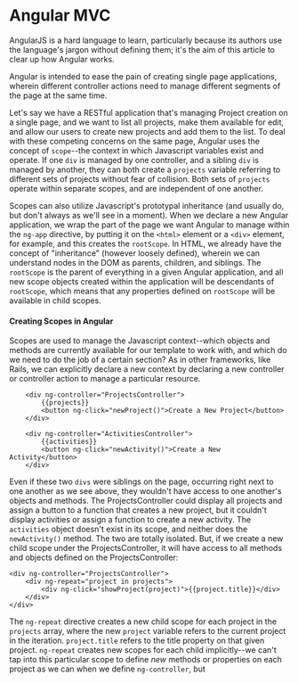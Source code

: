 # Angular MVC

AngularJS is a hard language to learn, particularly because its authors use the language's jargon without defining them; it's the aim of this article to clear up how Angular works.

Angular is intended to ease the pain of creating single page applications, wherein different controller actions need to manage different segments of the page at the same time. 

Let's say we have a RESTful application that's managing Project creation on a single page, and we want to list all projects, make them available for edit, and allow our users to create new projects and add them to the list. To deal with these competing concerns on the same page, Angular uses the concept of `scope`--the context in which Javascript variables exist and operate. If one `div` is managed by one controller, and a sibling `div` is managed by another, they can both create a `projects` variable referring to different sets of projects without fear of collision. Both sets of `projects `operate within separate scopes, and are independent of one another. 

Scopes can also utilize Javascript's prototypal inheritance (and usually do, but don't always as we'll see in a moment). When we declare a new Angular application, we wrap the part of the page we want Angular to manage within the `ng-app` directive, by putting it on the `<html>` element or a `<div>` element, for example, and this creates the `rootScope`. In HTML, we already have the concept of "inheritance" (however loosely defined), wherein we can understand nodes in the DOM as parents, children, and siblings. The `rootScope` is the parent of everything in a given Angular application, and all new scope objects created within the application will be descendants of `rootScope`, which means that any properties defined on `rootScope` will be available in child scopes.

#### Creating Scopes in Angular

Scopes are used to manage the Javascript context--which objects and methods are currently available for our template to work with, and which do we need to do the job of a certain section? As in other frameworks, like Rails, we can explicitly declare a new context by declaring a new controller or controller action to manage a particular resource.

		<div ng-controller="ProjectsController">
			{{projects}}
			<button ng-click="newProject()">Create a New Project</button>
		</div>
		
		<div ng-controller="ActivitiesController">
			{{activities}}
			<button ng-click="newActivity()">Create a New Activity</button>
		</div>
	
Even if these two `divs` were siblings on the page, occurring right next to one another as we see above, they wouldn't have access to one another's objects and methods. The ProjectsController could display all projects and assign a button to a function that creates a new project, but it couldn't display activities or assign a function to create a new activity. The `activities` object doesn't exist in its scope, and neither does the `newActivity()` method. The two are totally isolated. But, if we create a new child scope under the ProjectsController, it will have access to all methods and objects defined on the ProjectsController:

	<div ng-controller="ProjectsController">
		<div ng-repeat="project in projects">
			<div ng-click="showProject(project)">{{project.title}}</div>
		</div>
	</div>
	
The `ng-repeat` directive creates a new child scope for each project in the `projects` array, where the new `project` variable refers to the current project in the iteration. `project.title` refers to the title property on that given project. `ng-repeat` creates new scopes for each child implicitly--we can't tap into this particular scope to define _new_ methods or properties on each project as we can when we define `ng-controller`, but 